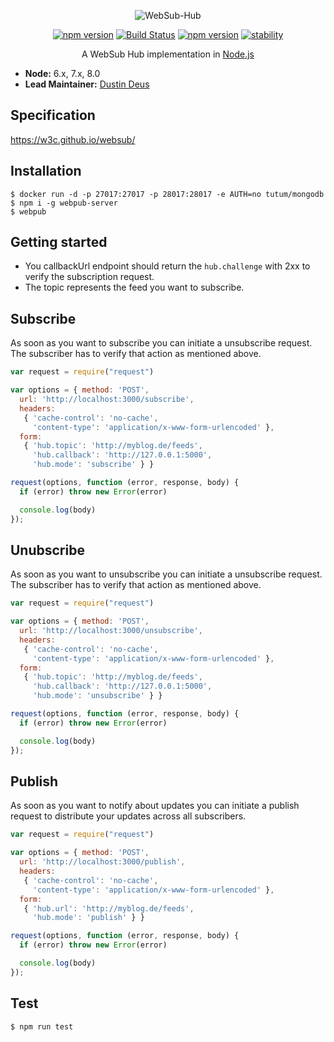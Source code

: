 <p align="center">
<img src="https://github.com/hemerajs/websub-hub/blob/master/media/logo.png?raw=true" alt="WebSub-Hub" style="max-width:100%;">
</p>

<p align="center">
<a href="https://badge.fury.io/js/websub-hub"><img src="https://camo.githubusercontent.com/48772c29d0514fc99d36e0a0d918c0d8298f9311/68747470733a2f2f62616467652e667572792e696f2f6a732f7765627375622d6875622e737667" alt="npm version" data-canonical-src="https://badge.fury.io/js/websub-hub.svg" style="max-width:100%;"></a>
<a href="https://travis-ci.org/hemerajs/websub-hub"><img src="https://travis-ci.org/hemerajs/websub-hub.svg?branch=master" alt="Build Status" data-canonical-src="https://travis-ci.org/hemerajs/websub-hub.svg?branch=master" style="max-width:100%;"></a>
<a href="https://standardjs.com"><img src="https://camo.githubusercontent.com/58fbab8bb63d069c1e4fb3fa37c2899c38ffcd18/68747470733a2f2f696d672e736869656c64732e696f2f62616467652f636f64655f7374796c652d7374616e646172642d627269676874677265656e2e737667" alt="npm version" data-canonical-src="https://img.shields.io/badge/code_style-standard-brightgreen.svg" style="max-width:100%;"></a>
<a href="https://camo.githubusercontent.com/9df01034673d657d960eaced20b3c0b3241c2fc7/68747470733a2f2f696d672e736869656c64732e696f2f62616467652f73746162696c6974792d6578706572696d656e74616c2d6f72616e67652e737667" target="_blank"><img src="https://camo.githubusercontent.com/9df01034673d657d960eaced20b3c0b3241c2fc7/68747470733a2f2f696d672e736869656c64732e696f2f62616467652f73746162696c6974792d6578706572696d656e74616c2d6f72616e67652e737667" alt="stability" data-canonical-src="https://img.shields.io/badge/stability-experimental-orange.svg" style="max-width:100%;"></a>
</p>

<p align="center">
A WebSub Hub implementation in <a href="http://nodejs.org/">Node.js</a>
</p>

- __Node:__ 6.x, 7.x, 8.0
- __Lead Maintainer:__ [Dustin Deus](https://github.com/StarpTech)

## Specification
https://w3c.github.io/websub/

## Installation
```
$ docker run -d -p 27017:27017 -p 28017:28017 -e AUTH=no tutum/mongodb
$ npm i -g webpub-server
$ webpub
```
## Getting started

- You callbackUrl endpoint should return the `hub.challenge` with 2xx to verify the subscription request.
- The topic represents the feed you want to subscribe.

## Subscribe
As soon as you want to subscribe you can initiate a unsubscribe request. The subscriber has to verify that action as mentioned above.

```js
var request = require("request")

var options = { method: 'POST',
  url: 'http://localhost:3000/subscribe',
  headers: 
   { 'cache-control': 'no-cache',
     'content-type': 'application/x-www-form-urlencoded' },
  form: 
   { 'hub.topic': 'http://myblog.de/feeds',
     'hub.callback': 'http://127.0.0.1:5000',
     'hub.mode': 'subscribe' } }

request(options, function (error, response, body) {
  if (error) throw new Error(error)

  console.log(body)
});

```
## Unubscribe

As soon as you want to unsubscribe you can initiate a unsubscribe request. The subscriber has to verify that action as mentioned above. 

```js
var request = require("request")

var options = { method: 'POST',
  url: 'http://localhost:3000/unsubscribe',
  headers: 
   { 'cache-control': 'no-cache',
     'content-type': 'application/x-www-form-urlencoded' },
  form: 
   { 'hub.topic': 'http://myblog.de/feeds',
     'hub.callback': 'http://127.0.0.1:5000',
     'hub.mode': 'unsubscribe' } }

request(options, function (error, response, body) {
  if (error) throw new Error(error)

  console.log(body)
});

```

## Publish

As soon as you want to notify about updates you can initiate a publish request to distribute your updates across all subscribers.

```js
var request = require("request")

var options = { method: 'POST',
  url: 'http://localhost:3000/publish',
  headers: 
   { 'cache-control': 'no-cache',
     'content-type': 'application/x-www-form-urlencoded' },
  form: 
   { 'hub.url': 'http://myblog.de/feeds',
     'hub.mode': 'publish' } }

request(options, function (error, response, body) {
  if (error) throw new Error(error)

  console.log(body)
});

```


## Test
```
$ npm run test
```

